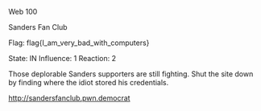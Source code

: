 Web 100

Sanders Fan Club

Flag: flag{I_am_very_bad_with_computers}

State: IN
Influence: 1
Reaction: 2



Those deplorable Sanders supporters are still fighting. Shut the site down by finding where the idiot stored his credentials.

http://sandersfanclub.pwn.democrat
